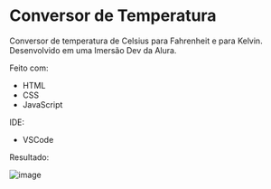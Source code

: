 # Conversor de Temperatura

Conversor de temperatura de Celsius para Fahrenheit e para Kelvin.
Desenvolvido em uma Imersão Dev da Alura.

Feito com:
 - HTML
 - CSS
 - JavaScript
 
 IDE:
  - VSCode

Resultado: 

![image](https://github.com/DMxta/Conversor-de-Temperatura/assets/136941005/588a7a0f-65b7-41b3-8a46-a78bcd3350e4)
